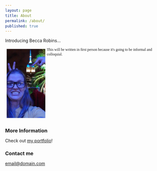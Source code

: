 ```yaml
---
layout: page
title: About
permalink: /about/
published: true
---
```


Introducing Becca Robins...

<html>
<head>
<style type="text/css">
* {margin: 0; padding: 0;}
#container {height: 100%; width:100%; font-size: 0;}
#left, #middle, #right {display: inline-block; *display: inline; zoom: 1; vertical-align: top; font-size: 12px;}
#left {width: 25%; margin: 5px}
#right {width: 70%;}
</style>
</head>
<body>
<div id="container">
    <div id="left">
      <img src="https://raw.githubusercontent.com/beccarobins/beccarobins.github.io/master/images/becca-stupid-face.jpg" alt="Photograph of Becca's lovely face with the Empire State Building in the background.">
  </div>
    <div id="right" style="font-family:verdana">This will be written in first person because it's going to be informal and colloquial.</div>
</div>
</body>
</html>

### More Information

Check out [my portfolio](www.beccarobins.com)!

### Contact me

[email@domain.com](mailto:email@domain.com)
